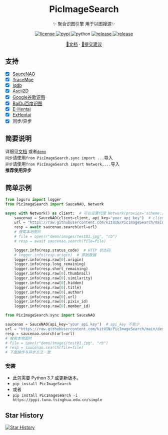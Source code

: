 <div align="center">

# PicImageSearch

✨ 聚合识图引擎 用于以图搜源✨
</div>

<p align="center">
  <a href="https://raw.githubusercontent.com/kitUIN/PicImageSearch/master/LICENSE">
    <img src="https://img.shields.io/github/license/kitUIN/PicImageSearch" alt="license">
  </a>
  <a href="https://pypi.python.org/pypi/PicImageSearch">
    <img src="https://img.shields.io/pypi/v/PicImageSearch" alt="pypi">
  </a>
  <img src="https://img.shields.io/badge/python-3.7+-blue" alt="python">
  <a href="https://github.com/kitUIN/PicImageSearch/releases">
    <img src="https://img.shields.io/github/v/release/kitUIN/PicImageSearch" alt="release">
  </a>
  <a href="https://github.com/kitUIN/PicImageSearch/issues">
    <img src="https://img.shields.io/github/issues/kitUIN/PicImageSearch" alt="release">
  </a>
 </p>
<p align="center">
  <a href="https://www.kituin.fun/wiki/picimagesearch/">📖文档</a>
  ·
  <a href="https://github.com/kitUIN/PicImageSearch/issues/new">🐛提交建议</a>
</p>

## 支持

- [x] [SauceNAO](https://saucenao.com/)
- [x] [TraceMoe](https://trace.moe/)
- [x] [Iqdb](http://iqdb.org/)
- [x] [Ascii2D](https://ascii2d.net/)
- [x] [Google谷歌识图](https://www.google.com/imghp)
- [x] [BaiDu百度识图](https://graph.baidu.com/)
- [x] [E-Hentai](https://e-hentai.org/)
- [x] [ExHentai](https://exhentai.org/)
- [x] 同步/异步

## 简要说明

详细见[文档](https://www.kituin.fun/wiki/picimagesearch/) 或者[`demo`](https://github.com/kitUIN/PicImageSearch/tree/main/demo)  
`同步`请使用`from PicImageSearch.sync import ...`导入  
`异步`请使用`from PicImageSearch import Network,...`导入  
**推荐使用异步**  

## 简单示例

```python
from loguru import logger
from PicImageSearch import SauceNAO, Network

async with Network() as client:  # 可以设置代理 Network(proxies='scheme://host:port')
    saucenao = SauceNAO(client=client, api_key="your api key")  # client, api_key 不能少
    url = "https://raw.githubusercontent.com/kitUIN/PicImageSearch/main/demo/images/test01.jpg"
    resp = await saucenao.search(url=url)
    # 搜索本地图片
    # file = open(r"demo/images/test01.jpg", "rb")
    # resp = await saucenao.search(file=file)

    logger.info(resp.status_code)  # HTTP 状态码
    # logger.info(resp.origin)  # 原始数据
    logger.info(resp.raw[0].origin)
    logger.info(resp.long_remaining)
    logger.info(resp.short_remaining)
    logger.info(resp.raw[0].thumbnail)
    logger.info(resp.raw[0].similarity)
    logger.info(resp.raw[0].hidden)
    logger.info(resp.raw[0].title)
    logger.info(resp.raw[0].author)
    logger.info(resp.raw[0].url)
    logger.info(resp.raw[0].pixiv_id)
    logger.info(resp.raw[0].member_id)
```

```python
from PicImageSearch.sync import SauceNAO

saucenao = SauceNAO(api_key="your api key")  # api_key 不能少
url = "https://raw.githubusercontent.com/kitUIN/PicImageSearch/main/demo/images/test01.jpg"
resp = saucenao.search(url=url)
# 搜索本地图片
# file = open(r"demo/images/test01.jpg", "rb")
# resp = saucenao.search(file=file)
# 下面操作与异步方法一致
```

### 安装

- 此包需要 Python 3.7 或更新版本。
- `pip install PicImageSearch`
- 或者
- `pip install PicImageSearch -i https://pypi.tuna.tsinghua.edu.cn/simple`

## Star History

[![Star History](https://starchart.cc/kitUIN/PicImageSearch.svg)](https://starchart.cc/kitUIN/PicImageSearch)
